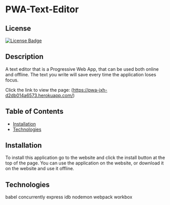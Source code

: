 # PWA-Text-Editor

## License
[![License Badge]( https://img.shields.io/static/v1?label=license&message=MIT&color=brightgreen )]( https://opensource.org/licenses/MIT )    

## Description

A text editor that is a Progressive Web App, that can be used both online and offline. The text you write will save every time the application loses focus.

Click the link to view the page: (https://pwa-jxh-d2db014a6573.herokuapp.com/)


## Table of Contents
- [Installation](#installation)
- [Technologies](#technologies)


## Installation

To install this application go to the website and click the install button at the top of the page. 
You can use the application on the website, or download it on the website and use it offline. 

## Technologies

babel
concurrently
express
idb
nodemon
webpack
workbox


